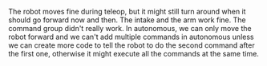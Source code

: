 The robot moves fine during teleop, but it might still turn around when it should go forward now and then. The intake and the arm work fine. The command group didn't really work. In autonomous, we can only move the robot forward and we can't add multiple commands in autonomous unless we can create more code to tell the robot to do the second command after the first one, otherwise it might execute all the commands at the same time.
